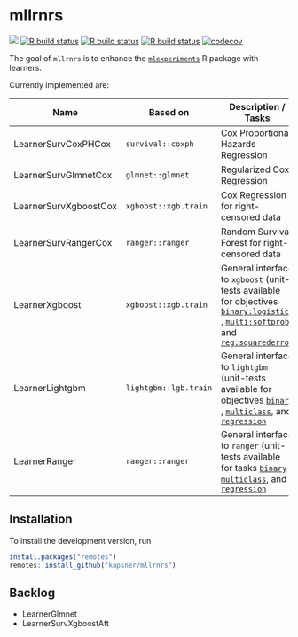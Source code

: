 # mllrnrs

<!-- badges: start -->
[![](https://img.shields.io/badge/lifecycle-experimental-orange.svg)](https://lifecycle.r-lib.org/articles/stages.html#experimental)
[![R build status](https://github.com/kapsner/mllrnrs/workflows/R%20CMD%20Check%20via%20{tic}/badge.svg?branch=main)](https://github.com/kapsner/mllrnrs/actions)
[![R build status](https://github.com/kapsner/mllrnrs/workflows/lint/badge.svg?branch=main)](https://github.com/kapsner/mllrnrs/actions)
[![R build status](https://github.com/kapsner/mllrnrs/workflows/test-coverage/badge.svg?branch=main)](https://github.com/kapsner/mllrnrs/actions)
[![codecov](https://codecov.io/gh/kapsner/mllrnrs/branch/main/graph/badge.svg?branch=main)](https://app.codecov.io/gh/kapsner/mllrnrs)
<!-- badges: end -->

The goal of `mllrnrs` is to enhance the [`mlexperiments`](https://github.com/kapsner/mlexperiments) R package with learners. 

Currently implemented are:

| Name | Based on | Description / Tasks |
| ---- | -------- | ------------------- |
| LearnerSurvCoxPHCox | `survival::coxph` | Cox Proportional Hazards Regression |
| LearnerSurvGlmnetCox | `glmnet::glmnet` | Regularized Cox Regression |
| LearnerSurvXgboostCox | `xgboost::xgb.train` | Cox Regression for right-censored data |
| LearnerSurvRangerCox | `ranger::ranger` | Random Survival Forest for right-censored data |
| LearnerXgboost | `xgboost::xgb.train` | General interface to `xgboost` (unit-tests available for objectives [`binary:logistic`](tests/testthat/test-xgboost_binary.R) , [`multi:softprob`](tests/testthat/test-xgboost_multiclass.R), and [`reg:squarederror`](tests/testthat/test-xgboost_regression.R) |
| LearnerLightgbm | `lightgbm::lgb.train` | General interface to `lightgbm` (unit-tests available for objectives [`binary`](tests/testthat/test-lightgbm_binary.R) , [`multiclass`](tests/testthat/test-lightgbm_multiclass.R), and [`regression`](tests/testthat/test-lightgbm_regression.R) |
| LearnerRanger | `ranger::ranger` | General interface to `ranger` (unit-tests available for tasks [`binary`](tests/testthat/test-ranger_binary.R) , [`multiclass`](tests/testthat/test-ranger_multiclass.R), and [`regression`](tests/testthat/test-ranger_regression.R) |

## Installation

To install the development version, run

```r
install.packages("remotes")
remotes::install_github("kapsner/mllrnrs")
```

## Backlog

- LearnerGlmnet
- LearnerSurvXgboostAft
